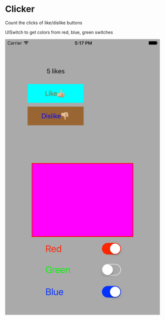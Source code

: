 # Clicker

Count the clicks of like/dislike buttons

UISwitch to get colors from red, blue, green switches


![](https://github.com/yx79/LearningSwift3/blob/master/Clicker/clicker.png)
